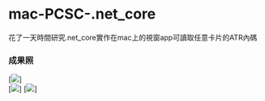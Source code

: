 # mac-PCSC-.net_core
花了一天時間研究.net_core實作在mac上的視窗app可讀取任意卡片的ATR內碼


### 成果照
[![](/blob/master/Screenshot/%E5%8D%A1%E7%89%87%E6%9C%AA%E6%8F%92%E5%85%A5.png)]	
[![](/blob/master/Screenshot/%E8%AE%80%E5%8D%A1%E6%88%90%E5%8A%9F.png)]	
[![](/blob/master/Screenshot/%E8%AE%80%E5%8D%A1%E6%A9%9F%E6%9C%AA%E6%8F%92%E5%85%A5.png)]	



